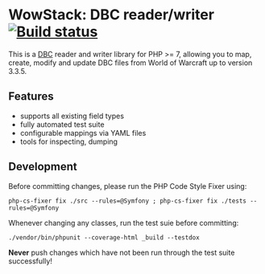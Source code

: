 # WowStack: DBC reader/writer                [![Build status][bs-image]][bs-url]

This is a [DBC][dbc] reader and writer library for PHP >= 7, allowing you to map,
create, modify and update DBC files from World of Warcraft up to version 3.3.5.

## Features

- supports all existing field types
- fully automated test suite
- configurable mappings via YAML files
- tools for inspecting, dumping

## Development

Before committing changes, please run the PHP Code Style Fixer using:

```console
php-cs-fixer fix ./src --rules=@Symfony ; php-cs-fixer fix ./tests --rules=@Symfony
```

Whenever changing any classes, run the test suie before committing:

```console
./vendor/bin/phpunit --coverage-html _build --testdox
```

**Never** push changes which have not been run through the test suite successfully!

[bs-image]: https://travis-ci.org/wowstack/php-dbc-parser.svg?branch=master
[bs-url]: https://travis-ci.org/wowstack/php-dbc-parser

[dbc]: https://wowdev.wiki/DBC
